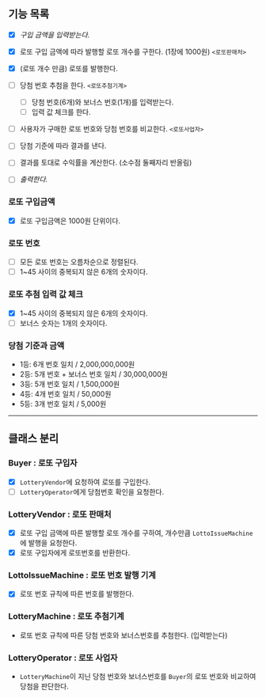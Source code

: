 ## 기능 목록

- [X] *구입 금액을 입력받는다.* 

- [X] 로또 구입 금액에 따라 발행할 로또 개수를 구한다. (1장에 1000원) `<로또판매처>`
- [X] (로또 개수 만큼) 로또를 발행한다.

- [ ] 당첨 번호 추첨을 한다.  `<로또추첨기계>`
  * [ ] 당첨 번호(6개)와 보너스 번호(1개)를 입력받는다.
  * [ ] 입력 값 체크를 한다.

- [ ] 사용자가 구매한 로또 번호와 당첨 번호를 비교한다. `<로또사업자>`
- [ ] 당첨 기준에 따라 결과를 낸다.
- [ ] 결과를 토대로 수익률을 계산한다. (소수점 둘째자리 반올림)
- [ ] *출력한다.*

### 로또 구입금액
- [X] 로또 구입금액은 1000원 단위이다.

### 로또 번호
- [ ] 모든 로또 번호는 오름차순으로 정렬된다.
- [ ] 1~45 사이의 중복되지 않은 6개의 숫자이다.

### 로또 추첨 입력 값 체크
- [x] 1~45 사이의 중복되지 않은 6개의 숫자이다.
- [ ] 보너스 숫자는 1개의 숫자이다.

### 당첨 기준과 금액
- 1등: 6개 번호 일치 / 2,000,000,000원
- 2등: 5개 번호 + 보너스 번호 일치 / 30,000,000원
- 3등: 5개 번호 일치 / 1,500,000원
- 4등: 4개 번호 일치 / 50,000원
- 5등: 3개 번호 일치 / 5,000원

---
## 클래스 분리
### Buyer : 로또 구입자
- [X] `LotteryVendor`에 요청하여 로또를 구입한다. 
- [ ] `LotteryOperator`에게 당첨번호 확인을 요청한다.

### LotteryVendor : 로또 판매처
- [X] 로또 구입 금액에 따른 발행할 로또 개수를 구하여, 개수만큼 `LottoIssueMachine`에 발행을 요청한다.
- [X] 로또 구입자에게 로또번호를 반환한다.

### LottoIssueMachine : 로또 번호 발행 기계
- [X] 로또 번호 규칙에 따른 번호를 발행한다.

### LotteryMachine : 로또 추첨기계
- 로또 번호 규칙에 따른 당첨 번호와 보너스번호를 추첨한다. (입력받는다)

### LotteryOperator : 로또 사업자
- `LotteryMachine`이 지닌 당첨 번호와 보너스번호를 `Buyer`의 로또 번호와 비교하여 당첨을 판단한다.